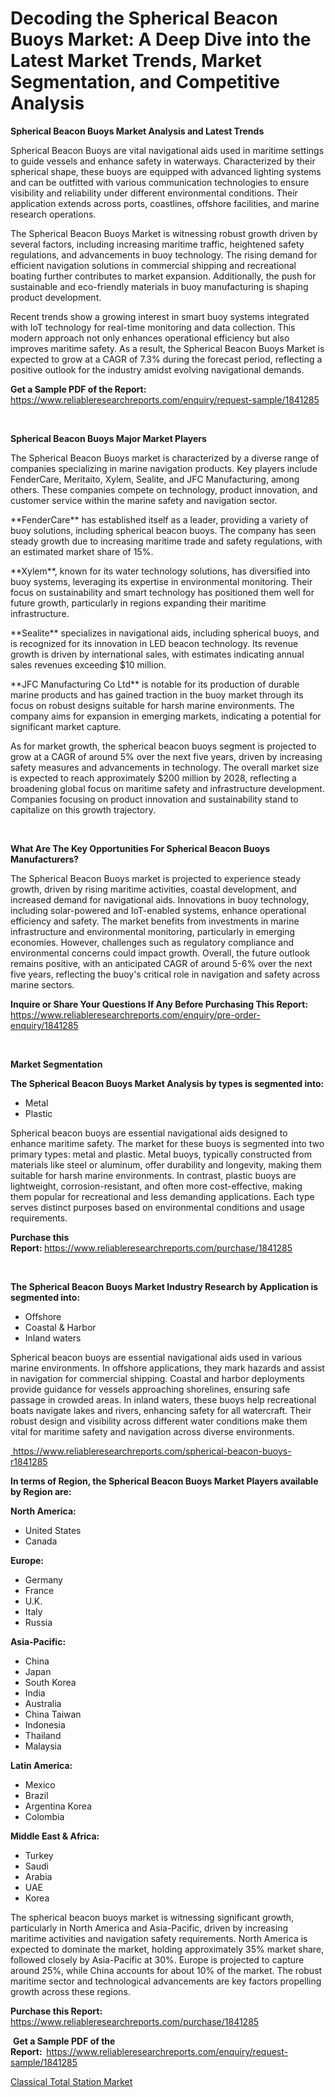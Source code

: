 <p><h1>Decoding the Spherical Beacon Buoys Market: A Deep Dive into the Latest Market Trends, Market Segmentation, and Competitive Analysis</h1></p><p><strong>Spherical Beacon Buoys Market Analysis and Latest Trends</strong></p>
<p><p>Spherical Beacon Buoys are vital navigational aids used in maritime settings to guide vessels and enhance safety in waterways. Characterized by their spherical shape, these buoys are equipped with advanced lighting systems and can be outfitted with various communication technologies to ensure visibility and reliability under different environmental conditions. Their application extends across ports, coastlines, offshore facilities, and marine research operations.</p><p>The Spherical Beacon Buoys Market is witnessing robust growth driven by several factors, including increasing maritime traffic, heightened safety regulations, and advancements in buoy technology. The rising demand for efficient navigation solutions in commercial shipping and recreational boating further contributes to market expansion. Additionally, the push for sustainable and eco-friendly materials in buoy manufacturing is shaping product development.</p><p>Recent trends show a growing interest in smart buoy systems integrated with IoT technology for real-time monitoring and data collection. This modern approach not only enhances operational efficiency but also improves maritime safety. As a result, the Spherical Beacon Buoys Market is expected to grow at a CAGR of 7.3% during the forecast period, reflecting a positive outlook for the industry amidst evolving navigational demands.</p></p>
<p><strong>Get a Sample PDF of the Report:&nbsp;</strong> <a href="https://www.reliableresearchreports.com/enquiry/request-sample/1841285?utm_campaign=3110&utm_medium=2&utm_source=Github&utm_content=ia&utm_term=12042025&utm_id=spherical-beacon-buoys">https://www.reliableresearchreports.com/enquiry/request-sample/1841285</a></p>
<p>&nbsp;</p>
<p><strong>Spherical Beacon Buoys Major Market Players</strong></p>
<p><p>The Spherical Beacon Buoys market is characterized by a diverse range of companies specializing in marine navigation products. Key players include FenderCare, Meritaito, Xylem, Sealite, and JFC Manufacturing, among others. These companies compete on technology, product innovation, and customer service within the marine safety and navigation sector.</p><p>**FenderCare** has established itself as a leader, providing a variety of buoy solutions, including spherical beacon buoys. The company has seen steady growth due to increasing maritime trade and safety regulations, with an estimated market share of 15%. </p><p>**Xylem**, known for its water technology solutions, has diversified into buoy systems, leveraging its expertise in environmental monitoring. Their focus on sustainability and smart technology has positioned them well for future growth, particularly in regions expanding their maritime infrastructure.</p><p>**Sealite** specializes in navigational aids, including spherical buoys, and is recognized for its innovation in LED beacon technology. Its revenue growth is driven by international sales, with estimates indicating annual sales revenues exceeding $10 million.</p><p>**JFC Manufacturing Co Ltd** is notable for its production of durable marine products and has gained traction in the buoy market through its focus on robust designs suitable for harsh marine environments. The company aims for expansion in emerging markets, indicating a potential for significant market capture.</p><p>As for market growth, the spherical beacon buoys segment is projected to grow at a CAGR of around 5% over the next five years, driven by increasing safety measures and advancements in technology. The overall market size is expected to reach approximately $200 million by 2028, reflecting a broadening global focus on maritime safety and infrastructure development. Companies focusing on product innovation and sustainability stand to capitalize on this growth trajectory.</p></p>
<p>&nbsp;</p>
<p><strong>What Are The Key Opportunities For Spherical Beacon Buoys Manufacturers?</strong></p>
<p><p>The Spherical Beacon Buoys market is projected to experience steady growth, driven by rising maritime activities, coastal development, and increased demand for navigational aids. Innovations in buoy technology, including solar-powered and IoT-enabled systems, enhance operational efficiency and safety. The market benefits from investments in marine infrastructure and environmental monitoring, particularly in emerging economies. However, challenges such as regulatory compliance and environmental concerns could impact growth. Overall, the future outlook remains positive, with an anticipated CAGR of around 5-6% over the next five years, reflecting the buoy's critical role in navigation and safety across marine sectors.</p></p>
<p><strong>Inquire or Share Your Questions If Any Before Purchasing This Report:</strong> <a href="https://www.reliableresearchreports.com/enquiry/pre-order-enquiry/1841285?utm_campaign=3110&utm_medium=2&utm_source=Github&utm_content=ia&utm_term=12042025&utm_id=spherical-beacon-buoys">https://www.reliableresearchreports.com/enquiry/pre-order-enquiry/1841285</a></p>
<p>&nbsp;</p>
<p><strong>Market Segmentation</strong></p>
<p><strong>The Spherical Beacon Buoys Market Analysis by types is segmented into:</strong></p>
<p><ul><li>Metal</li><li>Plastic</li></ul></p>
<p><p>Spherical beacon buoys are essential navigational aids designed to enhance maritime safety. The market for these buoys is segmented into two primary types: metal and plastic. Metal buoys, typically constructed from materials like steel or aluminum, offer durability and longevity, making them suitable for harsh marine environments. In contrast, plastic buoys are lightweight, corrosion-resistant, and often more cost-effective, making them popular for recreational and less demanding applications. Each type serves distinct purposes based on environmental conditions and usage requirements.</p></p>
<p><strong>Purchase this Report:&nbsp;</strong><a href="https://www.reliableresearchreports.com/purchase/1841285?utm_campaign=3110&utm_medium=2&utm_source=Github&utm_content=ia&utm_term=12042025&utm_id=spherical-beacon-buoys">https://www.reliableresearchreports.com/purchase/1841285</a></p>
<p>&nbsp;</p>
<p><strong>The Spherical Beacon Buoys Market Industry Research by Application is segmented into:</strong></p>
<p><ul><li>Offshore</li><li>Coastal & Harbor</li><li>Inland waters</li></ul></p>
<p><p>Spherical beacon buoys are essential navigational aids used in various marine environments. In offshore applications, they mark hazards and assist in navigation for commercial shipping. Coastal and harbor deployments provide guidance for vessels approaching shorelines, ensuring safe passage in crowded areas. In inland waters, these buoys help recreational boats navigate lakes and rivers, enhancing safety for all watercraft. Their robust design and visibility across different water conditions make them vital for maritime safety and navigation across diverse environments.</p></p>
<p><a href="https://www.reliableresearchreports.com/spherical-beacon-buoys-r1841285?utm_campaign=3110&utm_medium=2&utm_source=Github&utm_content=ia&utm_term=12042025&utm_id=spherical-beacon-buoys">&nbsp;https://www.reliableresearchreports.com/spherical-beacon-buoys-r1841285</a></p>
<p><strong>In terms of Region, the Spherical Beacon Buoys Market Players available by Region are:</strong></p>
<p>
    <p> <strong> North America: </strong>
        <ul>
            <li>United States</li>
            <li>Canada</li>
        </ul>
        </p> 
    <p> <strong> Europe: </strong>
        <ul>
            <li>Germany</li>
            <li>France</li>
            <li>U.K.</li>
            <li>Italy</li>
            <li>Russia</li>
        </ul>
        </p> 
    <p> <strong> Asia-Pacific: </strong>
        <ul>
            <li>China</li>
            <li>Japan</li>
            <li>South Korea</li>
            <li>India</li>
            <li>Australia</li>
            <li>China Taiwan</li>
            <li>Indonesia</li>
            <li>Thailand</li>
            <li>Malaysia</li>
        </ul>
        </p> 
    <p> <strong> Latin America: </strong>
        <ul>
            <li>Mexico</li>
            <li>Brazil</li>
            <li>Argentina Korea</li>
            <li>Colombia</li>
        </ul>
        </p> 
    <p> <strong> Middle East & Africa: </strong>
        <ul>
            <li>Turkey</li>
            <li>Saudi</li>
            <li>Arabia</li>
            <li>UAE</li>
            <li>Korea</li>
        </ul>
    </p>
    </p>
<p><p>The spherical beacon buoys market is witnessing significant growth, particularly in North America and Asia-Pacific, driven by increasing maritime activities and navigation safety requirements. North America is expected to dominate the market, holding approximately 35% market share, followed closely by Asia-Pacific at 30%. Europe is projected to capture around 25%, while China accounts for about 10% of the market. The robust maritime sector and technological advancements are key factors propelling growth across these regions.</p></p>
<p><strong>Purchase this Report: </strong><a href="https://www.reliableresearchreports.com/purchase/1841285?utm_campaign=3110&utm_medium=2&utm_source=Github&utm_content=ia&utm_term=12042025&utm_id=spherical-beacon-buoys">https://www.reliableresearchreports.com/purchase/1841285</a></p>
<p>&nbsp;<strong>Get a Sample PDF of the Report:&nbsp;&nbsp;</strong><a href="https://www.reliableresearchreports.com/enquiry/request-sample/1841285?utm_campaign=3110&utm_medium=2&utm_source=Github&utm_content=ia&utm_term=12042025&utm_id=spherical-beacon-buoys">https://www.reliableresearchreports.com/enquiry/request-sample/1841285</a></p>
<p><strong></strong></p>
<p><p><a href="https://github.com/lelahokendo/Market-Research-Report-List-1/blob/main/classical-total-station-market.md?utm_campaign=3110&utm_medium=2&utm_source=Github&utm_content=ia&utm_term=12042025&utm_id=spherical-beacon-buoys">Classical Total Station Market</a></p></p>